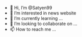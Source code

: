 - 👋 Hi, I’m @Satyen99
- 👀 I’m interested in news website
- 🌱 I’m currently learning ...
- 💞️ I’m looking to collaborate on ...
- 📫 How to reach me ...

<!---
Satyen99/Satyen99 is a ✨ special ✨ repository because its `README.md` (this file) appears on your GitHub profile.
You can click the Preview link to take a look at your changes.
--->
